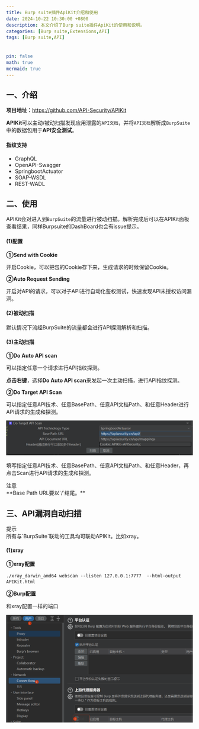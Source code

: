 ```yaml
---
title: Burp suite插件ApiKit介绍和使用
date: 2024-10-22 10:30:00 +0800
description: 本文介绍了Burp suite插件ApiKit的使用和说明。
categories: [Burp suite,Extensions,API]
tags: [Burp suite,API]


pin: false
math: true
mermaid: true
---
```


## 一、介绍

**项目地址：**<https://github.com/API-Security/APIKit>

**APIKit**可以主动/被动扫描发现应用泄露的`API文档`，并将`API文档`解析成`BurpSuite`中的数据包用于**API安全测试**。

#### 指纹支持

-  GraphQL
-  OpenAPI-Swagger
-  SpringbootActuator
-  SOAP-WSDL
-  REST-WADL

## 二、使用

APIKit会对进入到`BurpSuite`的流量进行被动扫描。解析完成后可以在APIKit面板查看结果，同样Burpsuite的DashBoard也会有issue提示。

#### (1)配置

**①Send with Cookie**

开启Cookie，可以把包的Cookie存下来，生成请求的时候保留Cookie。

**②Auto Request Sending**

开启对API的请求，可以对子API进行自动化鉴权测试，快速发现API未授权访问漏洞。

#### (2)被动扫描

默认情况下流经BurpSuite的流量都会进行API探测解析和扫描。

#### (3)主动扫描

**①Do Auto API scan**

可以指定任意一个请求进行API指纹探测。

**点击右键**，选择**Do Auto API scan**来发起一次主动扫描，进行API指纹探测。

**②Do Target API Scan**

可以指定任意API技术、任意BasePath、任意API文档Path、和任意Header进行API请求的生成和探测。

![image-20241022101751177](https://raw.githubusercontent.com/Leaderchen007/Leaderchen007.github.io/refs/heads/master/imgs/1/image-20241022101751177.png)

填写指定任意API技术、任意BasePath、任意API文档Path、和任意Header，再点击Scan进行API请求的生成和探测。

<div class="box-danger" markdown="1">
<div class="title"> 注意 </div>
**Base Path URL要以`/`结尾。**
</div>



## 三、API漏洞自动扫描

<div class="box-tip" markdown="1">
<div class="title"> 提示 </div>
所有与`BurpSuite`联动的工具均可联动APIKit。比如xray。
</div>



#### (1)xray

**①xray配置**

~~~
./xray_darwin_amd64 webscan --listen 127.0.0.1:7777  --html-output APIKit.html
~~~

**②Burp配置**

和xray配置一样的端口

![image-20241022102204581](https://raw.githubusercontent.com/Leaderchen007/Leaderchen007.github.io/refs/heads/master/imgs/1/image-20241022102204581.png)